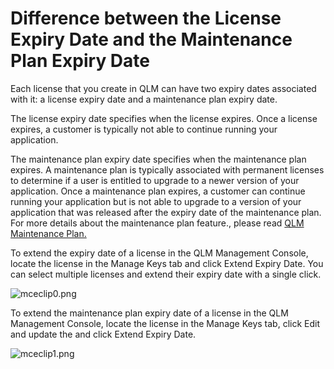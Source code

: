 # Difference between the License Expiry Date and the Maintenance Plan Expiry Date

Each license that you create in QLM can have two expiry dates associated with it: a license expiry date and a maintenance plan expiry date.

The license expiry date specifies when the license expires. Once a license expires, a customer is typically not able to continue running your application.

The maintenance plan expiry date specifies when the maintenance plan expires. A maintenance plan is typically associated with permanent licenses to determine if a user is entitled to upgrade to a newer version of your application. Once a maintenance plan expires, a customer can continue running your application but is not able to upgrade to a version of your application that was released after the expiry date of the maintenance plan. For more details about the maintenance plan feature., please read [QLM Maintenance Plan.](qlm-maintenance-plan.md)

To extend the expiry date of a license in the QLM Management Console, locate the license in the Manage Keys tab and click Extend Expiry Date. You can select multiple licenses and extend their expiry date with a single click.

![mceclip0.png](https://support.soraco.co/hc/article\_attachments/360088269672/mceclip0.png)

To extend the maintenance plan expiry date of a license in the QLM Management Console, locate the license in the Manage Keys tab, click Edit and update the and click Extend Expiry Date.&#x20;

![mceclip1.png](https://support.soraco.co/hc/article\_attachments/360088269852/mceclip1.png)
